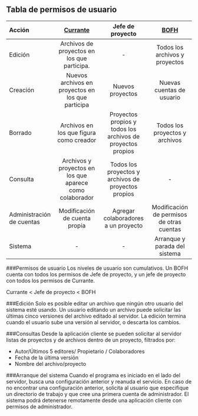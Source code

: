 Tabla de permisos de usuario
----------------------------
| Acción | [Currante](https://www.youtube.com/watch?v=kWrjYdD0Tg0) | Jefe de proyecto | [BOFH](http://www.benavent.org/bofh/) |
| :------------- | :-----------: | :-----------: | :-------: |
| Edición       | Archivos de proyectos en los que participa. | - | Todos los archivos y proyectos |
| Creación      | Nuevos archivos en proyectos en los que participa    | Nuevos proyectos | Nuevas cuentas de usuario |
| Borrado       | Archivos en los que figura como creador | Proyectos propios y todos los archivos de proyectos propios | Todos los proyectos y archivos |
| Consulta      | Archivos y proyectos en los que aparece como colaborador | Todos los proyectos y archivos de proyectos propios | - |
| Administración de cuentas | Modificación de cuenta propia | Agregar colaboradores a un proyecto | Modificación de permisos de otras cuentas |
| Sistema       | - | - | Arranque y parada del sistema |

###Permisos de usuario
Los niveles de usuario son cumulativos. 
Un BOFH cuenta con todos los permisos de Jefe de proyecto, y un jefe de proyecto con todos los permisos de Currante.

Currante < Jefe de proyecto < BOFH

###Edición
Solo es posible editar un archivo que ningún otro usuario del sistema esté usando. 
Un usuario editando un archivo puede solicitar las últimas cinco versiones del archivo editado al servidor.
La edición termina cuando el usuario sube una versión al servidor, o descarta los cambios.

###Consultas
Desde la aplicación cliente se pueden solicitar al servidor listas de proyectos y de archivos dentro de un proyecto, filtrados por:
* Autor/Últimos 5 editores/ Propietario / Colaboradores
* Fecha de la última versión
* Nombre del archivo/proyecto

###Arranque del sistema
Cuando el programa es iniciado en el lado del servidor, busca una configuración anterior y reanuda el servicio.
En caso de no encontrar una configuración anterior, solicita al usuario que especifique un directorio de trabajo 
y que cree una primera cuenta de administrador.
El sistema podrá detenerse remotamente desde una aplicación cliente con permisos de administrador.
